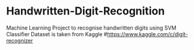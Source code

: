 # Handwritten-Digit-Recognition
Machine Learning Project to recognise handwritten digits using SVM Classifier
Dataset is taken from Kaggle
#https://www.kaggle.com/c/digit-recognizer
